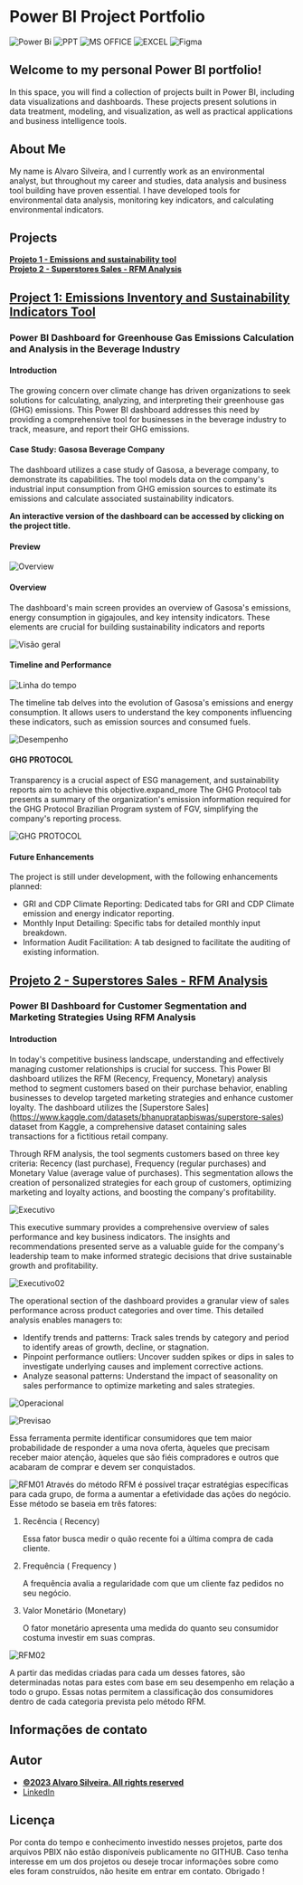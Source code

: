 # Power BI Project Portfolio
![Power Bi](https://img.shields.io/badge/power_bi-F2C811?style=for-the-badge&logo=powerbi&logoColor=black)
![PPT](https://img.shields.io/badge/Microsoft_PowerPoint-B7472A?style=for-the-badge&logo=microsoft-powerpoint&logoColor=white)
![MS OFFICE](https://img.shields.io/badge/Microsoft_Office-D83B01?style=for-the-badge&logo=microsoft-office&logoColor=white)
![EXCEL](https://img.shields.io/badge/Microsoft_Excel-217346?style=for-the-badge&logo=microsoft-excel&logoColor=white)
![Figma](https://img.shields.io/badge/Figma-F24E1E?style=for-the-badge&logo=figma&logoColor=white)

## Welcome to my personal Power BI portfolio!
In this space, you will find a collection of projects built in Power BI, including data visualizations and dashboards. These projects present solutions in data treatment, modeling, and visualization, as well as practical applications and business intelligence tools.

## About Me
My name is Alvaro Silveira, and I currently work as an environmental analyst, but throughout my career and studies, data analysis and business tool building have proven essential. I have developed tools for environmental data analysis, monitoring key indicators, and calculating environmental indicators.

## Projects
**[Projeto 1 - Emissions and sustainability tool](https://github.com/alv-garcia/PowerBI_Portfolio/tree/main?tab=readme-ov-file#visao-geral)**<br>
**[Projeto 2 - Superstores Sales - RFM Analysis](https://github.com/alv-garcia/PowerBI_Portfolio?tab=readme-ov-file#projeto-3-superstore-sales---an%C3%A1lise-rfm)**<br>


## [Project 1: Emissions Inventory and Sustainability Indicators Tool](https://app.powerbi.com/view?r=eyJrIjoiZmQzOWQ0NDUtYTVhMi00OTczLWFmY2ItMDQ4ZWE4YzVhYTU3IiwidCI6IjY0MTg4ZWMwLTc1MGItNDI1OS04M2U1LWNkYTFmNWIzMDg3MCJ9)

### Power BI Dashboard for Greenhouse Gas Emissions Calculation and Analysis in the Beverage Industry
#### Introduction

The growing concern over climate change has driven organizations to seek solutions for calculating, analyzing, and interpreting their greenhouse gas (GHG) emissions. This Power BI dashboard addresses this need by providing a comprehensive tool for businesses in the beverage industry to track, measure, and report their GHG emissions.

#### Case Study: Gasosa Beverage Company

The dashboard utilizes a case study of Gasosa, a beverage company, to demonstrate its capabilities. The tool models data on the company's industrial input consumption from GHG emission sources to estimate its emissions and calculate associated sustainability indicators.

**An interactive version of the dashboard can be accessed by clicking on the project title.**

#### Preview

![Overview](Overview.png)

#### Overview

The dashboard's main screen provides an overview of Gasosa's emissions, energy consumption in gigajoules, and key intensity indicators. These elements are crucial for building sustainability indicators and reports

![Visão geral](VisãoGeral.png)

#### Timeline and Performance

![Linha do tempo](Linhadotempo_energia.png)

The timeline tab delves into the evolution of Gasosa's emissions and energy consumption. It allows users to understand the key components influencing these indicators, such as emission sources and consumed fuels.

![Desempenho](Desempenho.png)

#### GHG PROTOCOL

Transparency is a crucial aspect of ESG management, and sustainability reports aim to achieve this objective.expand_more The GHG Protocol tab presents a summary of the organization's emission information required for the GHG Protocol Brazilian Program system of FGV, simplifying the company's reporting process.

![GHG PROTOCOL](GHGprotocol.png)

#### Future Enhancements

The project is still under development, with the following enhancements planned:

- GRI and CDP Climate Reporting: Dedicated tabs for GRI and CDP Climate emission and energy indicator reporting.
- Monthly Input Detailing: Specific tabs for detailed monthly input breakdown.
- Information Audit Facilitation: A tab designed to facilitate the auditing of existing information.



## [Projeto 2 - Superstores Sales - RFM Analysis](https://app.powerbi.com/view?r=eyJrIjoiYmRlMmJjNGEtMTVjZC00MjYyLThkYTktOTk2NmFhZTQ0Y2UxIiwidCI6IjY0MTg4ZWMwLTc1MGItNDI1OS04M2U1LWNkYTFmNWIzMDg3MCJ9)

### Power BI Dashboard for Customer Segmentation and Marketing Strategies Using RFM Analysis
#### Introduction

In today's competitive business landscape, understanding and effectively managing customer relationships is crucial for success. This Power BI dashboard utilizes the RFM (Recency, Frequency, Monetary) analysis method to segment customers based on their purchase behavior, enabling businesses to develop targeted marketing strategies and enhance customer loyalty. The dashboard utilizes the [Superstore Sales] (https://www.kaggle.com/datasets/bhanupratapbiswas/superstore-sales) dataset from Kaggle, a comprehensive dataset containing sales transactions for a fictitious retail company.

Through RFM analysis, the tool segments customers based on three key criteria: Recency (last purchase), Frequency (regular purchases) and Monetary Value (average value of purchases). This segmentation allows the creation of personalized strategies for each group of customers, optimizing marketing and loyalty actions, and boosting the company's profitability.

![Executivo](RFM/executivo01.png)

This executive summary provides a comprehensive overview of sales performance and key business indicators. The insights and recommendations presented serve as a valuable guide for the company's leadership team to make informed strategic decisions that drive sustainable growth and profitability.

![Executivo02](RFM/executivo02.png)

The operational section of the dashboard provides a granular view of sales performance across product categories and over time. This detailed analysis enables managers to:

- Identify trends and patterns: Track sales trends by category and period to identify areas of growth, decline, or stagnation.
- Pinpoint performance outliers: Uncover sudden spikes or dips in sales to investigate underlying causes and implement corrective actions.
- Analyze seasonal patterns: Understand the impact of seasonality on sales performance to optimize marketing and sales strategies.

![Operacional](RFM/operacional01.png)

![Previsao](RFM/previsao.png)

Essa ferramenta permite identificar consumidores que tem maior probabilidade de responder a uma nova oferta, àqueles que precisam receber maior  atenção, àqueles que são fiéis compradores e outros que acabaram de comprar e devem ser conquistados.

![RFM01](RFM/RFM01.png)
Através do método RFM é possível traçar estratégias específicas para cada grupo, de forma a aumentar a efetividade das ações do negócio. Esse método se baseia em três fatores:

1. Recência ( Recency)
    
    Essa fator busca medir o quão recente foi a última compra de cada cliente.
    
2. Frequência ( Frequency )
    
    A frequência avalia a regularidade com que um cliente faz pedidos no seu negócio.
    
3. Valor Monetário (Monetary)
    
    O fator monetário apresenta uma medida do quanto seu consumidor costuma investir em suas compras.

![RFM02](RFM/RFM02.png)

A partir das medidas criadas para cada um desses fatores, são determinadas notas para estes com base em seu desempenho em relação a todo o grupo. Essas notas permitem a classificação dos consumidores dentro de cada categoria prevista pelo método RFM.


## Informações de contato


## Autor
- [<ins><b>©2023 Alvaro Silveira. All rights reserved</b></ins>](https://alvarogarcia.netlify.app/about)
- [LinkedIn](https://www.linkedin.com/in/alvaro-silveira-62a770176/)


  
## Licença
Por conta do tempo e conhecimento investido nesses projetos, parte dos arquivos PBIX não estão disponíveis publicamente no GITHUB. Caso tenha interesse em um dos projetos ou deseje trocar informações sobre como eles foram construídos, não hesite em entrar em contato. Obrigado !
